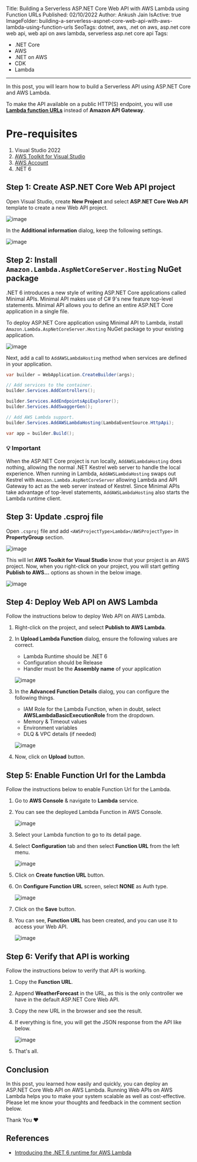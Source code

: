 Title: Building a Serverless ASP.NET Core Web API with AWS Lambda using Function URLs
Published: 02/10/2022
Author: Ankush Jain
IsActive: true
ImageFolder: building-a-serverless-aspnet-core-web-api-with-aws-lambda-using-function-urls
SeoTags: dotnet, aws, .net on aws, asp.net core web api, web api on aws lambda, serverless asp.net core api
Tags:
  - .NET Core
  - AWS
  - .NET on AWS
  - CDK
  - Lambda
---
In this post, you will learn how to build a Serverless API using ASP.NET Core and AWS Lambda.

To make the API available on a public HTTP(S) endpoint, you will use **[Lambda function URLs](https://docs.aws.amazon.com/lambda/latest/dg/lambda-urls.html)** instead of **Amazon API Gateway**.

# Pre-requisites
1. Visual Studio 2022
2. [AWS Toolkit for Visual Studio](https://aws.amazon.com/visualstudio/)
3. [AWS Account](https://console.aws.amazon.com/)
4. .NET 6

## Step 1: Create ASP.NET Core Web API project
Open Visual Studio, create **New Project** and select **ASP.NET Core Web API** template to create a new Web API project.

![image](/img/blogs/building-a-serverless-aspnet-core-web-api-with-aws-lambda-using-function-urls/1.png)

In the **Additional information** dialog, keep the following settings.

![image](/img/blogs/building-a-serverless-aspnet-core-web-api-with-aws-lambda-using-function-urls/2.png)

## Step 2: Install `Amazon.Lambda.AspNetCoreServer.Hosting` NuGet package
.NET 6 introduces a new style of writing ASP.NET Core applications called Minimal APIs. Minimal API makes use of C# 9's new feature top-level statements. Minimal API allows you to define an entire ASP.NET Core application in a single file.

To deploy ASP.NET Core application using Minimal API to Lambda, install `Amazon.Lambda.AspNetCoreServer.Hosting` NuGet package to your existing application.

![image](/img/blogs/building-a-serverless-aspnet-core-web-api-with-aws-lambda-using-function-urls/3.png)

Next, add a call to `AddAWSLambdaHosting` method when services are defined in your application.

```cs
var builder = WebApplication.CreateBuilder(args);

// Add services to the container.
builder.Services.AddControllers();

builder.Services.AddEndpointsApiExplorer();
builder.Services.AddSwaggerGen();

// Add AWS Lambda support.
builder.Services.AddAWSLambdaHosting(LambdaEventSource.HttpApi);

var app = builder.Build();
```

### 💡 Important
When the ASP.NET Core project is run locally, `AddAWSLambdaHosting` does nothing, allowing the normal .NET Kestrel web server to handle the local experience. When running in Lambda, `AddAWSLambdaHosting` swaps out Kestrel with `Amazon.Lambda.AspNetCoreServer` allowing Lambda and API Gateway to act as the web server instead of Kestrel. Since Minimal APIs take advantage of top-level statements, `AddAWSLambdaHosting` also starts the Lambda runtime client.

## Step 3: Update .csproj file
Open `.csproj` file and add `<AWSProjectType>Lambda</AWSProjectType>` in **PropertyGroup** section.

![image](/img/blogs/building-a-serverless-aspnet-core-web-api-with-aws-lambda-using-function-urls/4.png)

This will let **AWS Toolkit for Visual Studio** know that your project is an AWS project. Now, when you right-click on your project, you will start getting **Publish to AWS...** options as shown in the below image.

![image](/img/blogs/building-a-serverless-aspnet-core-web-api-with-aws-lambda-using-function-urls/5.png)

## Step 4: Deploy Web API on AWS Lambda
Follow the instructions below to deploy Web API on AWS Lambda.
1. Right-click on the project, and select **Publish to AWS Lambda**. 
2. In **Upload Lambda Function** dialog, ensure the following values are correct.
   - Lambda Runtime should be .NET 6
   - Configuration should be Release
   - Handler must be the **Assembly name** of your application
   
   ![image](/img/blogs/building-a-serverless-aspnet-core-web-api-with-aws-lambda-using-function-urls/6.png)
3. In the **Advanced Function Details** dialog, you can configure the following things.
   - IAM Role for the Lambda Function, when in doubt, select **AWSLambdaBasicExecutionRole** from the dropdown.
   - Memory & Timeout values
   - Environment variables
   - DLQ & VPC details (if needed)
   
   ![image](/img/blogs/building-a-serverless-aspnet-core-web-api-with-aws-lambda-using-function-urls/7.png)
4. Now, click on **Upload** button.
    
## Step 5: Enable Function Url for the Lambda
Follow the instructions below to enable Function Url for the Lambda.
1. Go to **AWS Console** & navigate to **Lambda** service.
2. You can see the deployed Lambda Function in AWS Console.
   
   ![image](/img/blogs/building-a-serverless-aspnet-core-web-api-with-aws-lambda-using-function-urls/8.png)
3. Select your Lambda function to go to its detail page.
4. Select **Configuration** tab and then select **Function URL** from the left menu.
   
   ![image](/img/blogs/building-a-serverless-aspnet-core-web-api-with-aws-lambda-using-function-urls/9.png)
5. Click on **Create function URL** button.
6. On **Configure Function URL** screen, select **NONE** as Auth type.
   
   ![image](/img/blogs/building-a-serverless-aspnet-core-web-api-with-aws-lambda-using-function-urls/10.png)
7. Click on the **Save** button.
8. You can see, **Function URL** has been created, and you can use it to access your Web API.
   
   ![image](/img/blogs/building-a-serverless-aspnet-core-web-api-with-aws-lambda-using-function-urls/11.png)

## Step 6: Verify that API is working
Follow the instructions below to verify that API is working.
1. Copy the **Function URL**.
2. Append **WeatherForecast** in the URL, as this is the only controller we have in the default ASP.NET Core Web API.
3. Copy the new URL in the browser and see the result.
4. If everything is fine, you will get the JSON response from the API like below.
   
   ![image](/img/blogs/building-a-serverless-aspnet-core-web-api-with-aws-lambda-using-function-urls/12.png)
5. That's all.   

## Conclusion
In this post, you learned how easily and quickly, you can deploy an ASP.NET Core Web API on AWS Lambda. Running Web APIs on AWS Lambda helps you to make your system scalable as well as cost-effective. Please let me know your thoughts and feedback in the comment section below.

Thank You ❤️

## References
- [Introducing the .NET 6 runtime for AWS Lambda](https://aws.amazon.com/blogs/compute/introducing-the-net-6-runtime-for-aws-lambda/)